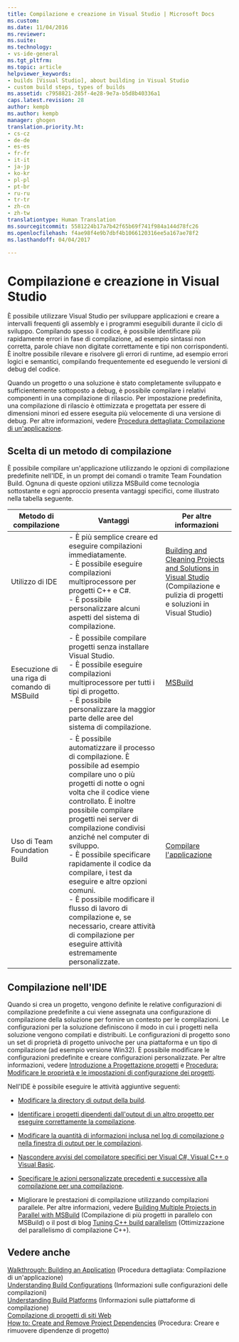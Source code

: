 ```yaml
---
title: Compilazione e creazione in Visual Studio | Microsoft Docs
ms.custom: 
ms.date: 11/04/2016
ms.reviewer: 
ms.suite: 
ms.technology:
- vs-ide-general
ms.tgt_pltfrm: 
ms.topic: article
helpviewer_keywords:
- builds [Visual Studio], about building in Visual Studio
- custom build steps, types of builds
ms.assetid: c7958821-285f-4e28-9e7a-b5d8b40336a1
caps.latest.revision: 28
author: kempb
ms.author: kempb
manager: ghogen
translation.priority.ht:
- cs-cz
- de-de
- es-es
- fr-fr
- it-it
- ja-jp
- ko-kr
- pl-pl
- pt-br
- ru-ru
- tr-tr
- zh-cn
- zh-tw
translationtype: Human Translation
ms.sourcegitcommit: 5581224b17a7b42f65b69f741f984a144d78fc26
ms.openlocfilehash: f4ae98f4e9b7dbf4b1066120316ee5a167ae78f2
ms.lasthandoff: 04/04/2017

---
```

# <a name="compiling-and-building-in-visual-studio"></a>Compilazione e creazione in Visual Studio
È possibile utilizzare Visual Studio per sviluppare applicazioni e creare a intervalli frequenti gli assembly e i programmi eseguibili durante il ciclo di sviluppo. Compilando spesso il codice, è possibile identificare più rapidamente errori in fase di compilazione, ad esempio sintassi non corretta, parole chiave non digitate correttamente e tipi non corrispondenti. È inoltre possibile rilevare e risolvere gli errori di runtime, ad esempio errori logici e semantici, compilando frequentemente ed eseguendo le versioni di debug del codice.  
  
 Quando un progetto o una soluzione è stato completamente sviluppato e sufficientemente sottoposto a debug, è possibile compilare i relativi componenti in una compilazione di rilascio. Per impostazione predefinita, una compilazione di rilascio è ottimizzata e progettata per essere di dimensioni minori ed essere eseguita più velocemente di una versione di debug. Per altre informazioni, vedere [Procedura dettagliata: Compilazione di un'applicazione](../ide/walkthrough-building-an-application.md).  
  
## <a name="choosing-a-build-method"></a>Scelta di un metodo di compilazione  
 È possibile compilare un'applicazione utilizzando le opzioni di compilazione predefinite nell'IDE, in un prompt dei comandi o tramite Team Foundation Build. Ognuna di queste opzioni utilizza MSBuild come tecnologia sottostante e ogni approccio presenta vantaggi specifici, come illustrato nella tabella seguente.  
  
|Metodo di compilazione|Vantaggi|Per altre informazioni|  
|------------------|--------------|--------------------------|  
|Utilizzo di IDE|- È più semplice creare ed eseguire compilazioni immediatamente.<br />- È possibile eseguire compilazioni multiprocessore per progetti C++ e C#.<br />- È possibile personalizzare alcuni aspetti del sistema di compilazione.|[Building and Cleaning Projects and Solutions in Visual Studio](../ide/building-and-cleaning-projects-and-solutions-in-visual-studio.md) (Compilazione e pulizia di progetti e soluzioni in Visual Studio)|  
|Esecuzione di una riga di comando di MSBuild|- È possibile compilare progetti senza installare Visual Studio.<br />- È possibile eseguire compilazioni multiprocessore per tutti i tipi di progetto.<br />- È possibile personalizzare la maggior parte delle aree del sistema di compilazione.|[MSBuild](../msbuild/msbuild.md)|  
|Uso di Team Foundation Build|- È possibile automatizzare il processo di compilazione. È possibile ad esempio compilare uno o più progetti di notte o ogni volta che il codice viene controllato. È inoltre possibile compilare progetti nei server di compilazione condivisi anziché nel computer di sviluppo.<br />- È possibile specificare rapidamente il codice da compilare, i test da eseguire e altre opzioni comuni.<br />- È possibile modificare il flusso di lavoro di compilazione e, se necessario, creare attività di compilazione per eseguire attività estremamente personalizzate.|[Compilare l'applicazione](http://msdn.microsoft.com/Library/a971b0f9-7c28-479d-a37b-8fd7e27ef692)|  
  
## <a name="building-from-the-ide"></a>Compilazione nell'IDE  
 Quando si crea un progetto, vengono definite le relative configurazioni di compilazione predefinite a cui viene assegnata una configurazione di compilazione della soluzione per fornire un contesto per le compilazioni. Le configurazioni per la soluzione definiscono il modo in cui i progetti nella soluzione vengono compilati e distribuiti. Le configurazioni di progetto sono un set di proprietà di progetto univoche per una piattaforma e un tipo di compilazione (ad esempio versione Win32). È possibile modificare le configurazioni predefinite e creare configurazioni personalizzate. Per altre informazioni, vedere [Introduzione a Progettazione progetti](http://msdn.microsoft.com/en-us/898dd854-c98d-430c-ba1b-a913ce3c73d7) e [Procedura: Modificare le proprietà e le impostazioni di configurazione dei progetti](http://msdn.microsoft.com/en-us/e7184bc5-2f2b-4b4f-aa9a-3ecfcbc48b67).  
  
 Nell'IDE è possibile eseguire le attività aggiuntive seguenti:  
  
-   [Modificare la directory di output della build](../ide/how-to-change-the-build-output-directory.md).  
  
-   [Identificare i progetti dipendenti dall'output di un altro progetto per eseguire correttamente la compilazione](../ide/how-to-create-and-remove-project-dependencies.md).  
  
-   [Modificare la quantità di informazioni inclusa nel log di compilazione o nella finestra di output per le compilazioni](../ide/how-to-view-save-and-configure-build-log-files.md).  
  
-   [Nascondere avvisi del compilatore specifici per Visual C#, Visual C++ o Visual Basic](../ide/how-to-suppress-compiler-warnings.md).  
  
-   [Specificare le azioni personalizzate precedenti e successive alla compilazione per una compilazione](../ide/specifying-custom-build-events-in-visual-studio.md).  
  
-   Migliorare le prestazioni di compilazione utilizzando compilazioni parallele. Per altre informazioni, vedere [Building Multiple Projects in Parallel with MSBuild](../msbuild/building-multiple-projects-in-parallel-with-msbuild.md) (Compilazione di più progetti in parallelo con MSBuild) o il post di blog [Tuning C++ build parallelism](http://blogs.msdn.com/b/msbuild/archive/2010/03/08/tuning-c-build-parallelism-in-vs2010.aspx) (Ottimizzazione del parallelismo di compilazione C++).  
  
## <a name="see-also"></a>Vedere anche  
 [Walkthrough: Building an Application](../ide/walkthrough-building-an-application.md)  (Procedura dettagliata: Compilazione di un'applicazione)  
 [Understanding Build Configurations](../ide/understanding-build-configurations.md)  (Informazioni sulle configurazioni delle compilazioni)  
 [Understanding Build Platforms](../ide/understanding-build-platforms.md)  (Informazioni sulle piattaforme di compilazione)  
 [Compilazione di progetti di siti Web](http://msdn.microsoft.com/Library/a9cbb88c-8fff-4c67-848b-98fbfd823193)   
 [How to: Create and Remove Project Dependencies](../ide/how-to-create-and-remove-project-dependencies.md) (Procedura: Creare e rimuovere dipendenze di progetto)
